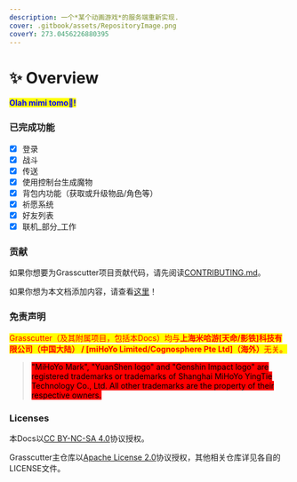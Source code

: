 ```yaml
---
description: 一个*某个动画游戏*的服务端重新实现.
cover: .gitbook/assets/RepositoryImage.png
coverY: 273.0456226880395
---
```


# ✨ Overview

<mark style="color:blue;">**Olah mimi tomo👋!**</mark>

### 已完成功能

* [x] 登录
* [x] 战斗
* [x] 传送
* [x] 使用控制台生成魔物
* [x] 背包内功能（获取或升级物品/角色等）
* [x] 祈愿系统
* [x] 好友列表
* [x] 联机_部分_工作

### 贡献

如果你想要为Grasscutter项目贡献代码，请先阅读[CONTRIBUTING.md](https://github.com/Grasscutters/Grasscutter/blob/development/CONTRIBUTING.md)。

如果你想为本文档添加内容，请查看[这里](https://github.com/MomokkoW/Grasscutter-docs-zh\_CN/blob/main/CONTRIBUTING.md)！

### 免责声明

<mark style="color:red;">Grasscutter（及其附属项目，包括本Docs）均与</mark><mark style="color:red;">**上海米哈游\[天命/影铁]科技有限公司（中国大陆） / \[miHoYo Limited/Cognosphere Pte Ltd]（海外）**</mark><mark style="color:red;">无关。</mark>

> <mark style="background-color:red;">"MiHoYo Mark", "YuanShen logo" and "Genshin Impact logo" are registered trademarks or trademarks of Shanghai MiHoYo YingTie Technology Co., Ltd. All other trademarks are the property of their respective owners.</mark>

### Licenses

本Docs以[CC BY-NC-SA 4.0](http://creativecommons.org/licenses/by-nc-sa/4.0/?ref=chooser-v1)协议授权。

Grasscutter主仓库以[Apache License 2.0](https://github.com/Grasscutters/Grasscutter/blob/stable/LICENSE)协议授权，其他相关仓库详见各自的LICENSE文件。
